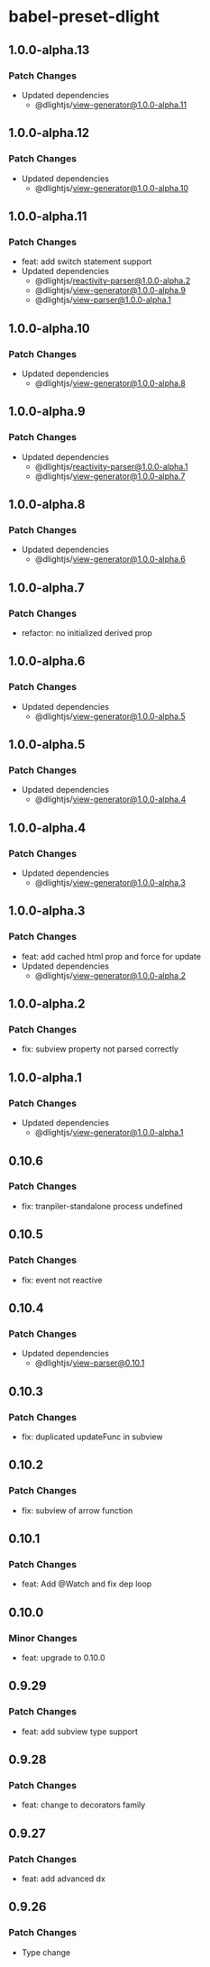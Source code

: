 # babel-preset-dlight

## 1.0.0-alpha.13

### Patch Changes

- Updated dependencies
  - @dlightjs/view-generator@1.0.0-alpha.11

## 1.0.0-alpha.12

### Patch Changes

- Updated dependencies
  - @dlightjs/view-generator@1.0.0-alpha.10

## 1.0.0-alpha.11

### Patch Changes

- feat: add switch statement support
- Updated dependencies
  - @dlightjs/reactivity-parser@1.0.0-alpha.2
  - @dlightjs/view-generator@1.0.0-alpha.9
  - @dlightjs/view-parser@1.0.0-alpha.1

## 1.0.0-alpha.10

### Patch Changes

- Updated dependencies
  - @dlightjs/view-generator@1.0.0-alpha.8

## 1.0.0-alpha.9

### Patch Changes

- Updated dependencies
  - @dlightjs/reactivity-parser@1.0.0-alpha.1
  - @dlightjs/view-generator@1.0.0-alpha.7

## 1.0.0-alpha.8

### Patch Changes

- Updated dependencies
  - @dlightjs/view-generator@1.0.0-alpha.6

## 1.0.0-alpha.7

### Patch Changes

- refactor: no initialized derived prop

## 1.0.0-alpha.6

### Patch Changes

- Updated dependencies
  - @dlightjs/view-generator@1.0.0-alpha.5

## 1.0.0-alpha.5

### Patch Changes

- Updated dependencies
  - @dlightjs/view-generator@1.0.0-alpha.4

## 1.0.0-alpha.4

### Patch Changes

- Updated dependencies
  - @dlightjs/view-generator@1.0.0-alpha.3

## 1.0.0-alpha.3

### Patch Changes

- feat: add cached html prop and force for update
- Updated dependencies
  - @dlightjs/view-generator@1.0.0-alpha.2

## 1.0.0-alpha.2

### Patch Changes

- fix: subview property not parsed correctly

## 1.0.0-alpha.1

### Patch Changes

- Updated dependencies
  - @dlightjs/view-generator@1.0.0-alpha.1

## 0.10.6

### Patch Changes

- fix: tranpiler-standalone process undefined

## 0.10.5

### Patch Changes

- fix: event not reactive

## 0.10.4

### Patch Changes

- Updated dependencies
  - @dlightjs/view-parser@0.10.1

## 0.10.3

### Patch Changes

- fix: duplicated updateFunc in subview

## 0.10.2

### Patch Changes

- fix: subview of arrow function

## 0.10.1

### Patch Changes

- feat: Add @Watch and fix dep loop

## 0.10.0

### Minor Changes

- feat: upgrade to 0.10.0

## 0.9.29

### Patch Changes

- feat: add subview type support

## 0.9.28

### Patch Changes

- feat: change to decorators family

## 0.9.27

### Patch Changes

- feat: add advanced dx

## 0.9.26

### Patch Changes

- Type change
